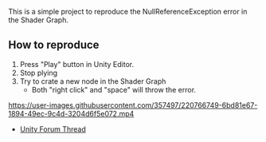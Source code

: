 
This is a simple project to reproduce the NullReferenceException error in the Shader Graph.

## How to reproduce

1. Press "Play" button in Unity Editor.
2. Stop plying
3. Try to crate a new node in the Shader Graph
    - Both "right click" and "space" will throw the error.




https://user-images.githubusercontent.com/357497/220766749-6bd81e67-1894-49ec-9c4d-3204d6f5e072.mp4




- [Unity Forum Thread](https://forum.unity.com/threads/shader-graph_searchwindowprovider-create-node-causes-null-reference-exception-error.1391104/)
